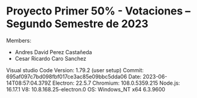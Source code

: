 # Proyecto Primer 50% - Votaciones – Segundo Semestre de 2023
Members:
- Andres David Perez Castañeda
- Cesar Ricardo Caro Sanchez


Visual studio Code
Version: 1.79.2 (user setup)
Commit: 695af097c7bd098fbf017ce3ac85e09bbc5dda06
Date: 2023-06-14T08:57:04.379Z
Electron: 22.5.7
Chromium: 108.0.5359.215
Node.js: 16.17.1
V8: 10.8.168.25-electron.0
OS: Windows_NT x64 6.3.9600
